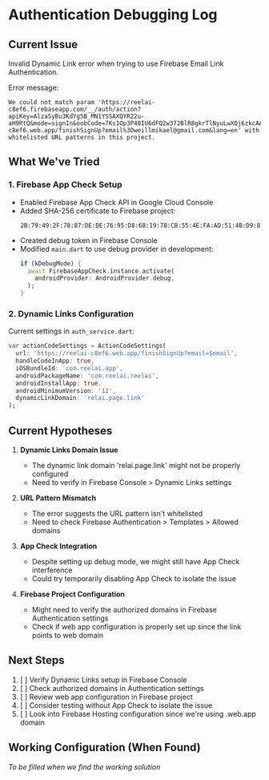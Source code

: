 # Authentication Debugging Log

## Current Issue
Invalid Dynamic Link error when trying to use Firebase Email Link Authentication.

Error message:
```
We could not match param 'https://reelai-c8ef6.firebaseapp.com/__/auth/action?apiKey=AlzaSyBu3KdYg5B_MN1YSSAXQYR22u-aH9RtQ&mode=signIn&oobCode=7Ks1Op3P40IU6dFQ2w372BlR8gkrTlNyuLwXQj6zkcAAAGU0Ul5lA&continueUrl=https://reelai-c8ef6.web.app/finishSignUp?email%3Dweillmikael@gmail.com&lang=en' with whitelisted URL patterns in this project.
```

## What We've Tried

### 1. Firebase App Check Setup
- Enabled Firebase App Check API in Google Cloud Console
- Added SHA-256 certificate to Firebase project:
  ```
  2B:79:49:2F:78:87:DE:DE:76:95:D8:68:19:78:CB:55:4E:FA:AD:51:4B:D9:8E:0B:66:F5:4A:4D:4E:79:BC:F1
  ```
- Created debug token in Firebase Console
- Modified `main.dart` to use debug provider in development:
  ```dart
  if (kDebugMode) {
    await FirebaseAppCheck.instance.activate(
      androidProvider: AndroidProvider.debug,
    );
  }
  ```

### 2. Dynamic Links Configuration
Current settings in `auth_service.dart`:
```dart
var actionCodeSettings = ActionCodeSettings(
  url: 'https://reelai-c8ef6.web.app/finishSignUp?email=$email',
  handleCodeInApp: true,
  iOSBundleId: 'com.reelai.app',
  androidPackageName: 'com.reelai.reelai',
  androidInstallApp: true,
  androidMinimumVersion: '12',
  dynamicLinkDomain: 'relai.page.link'
);
```

## Current Hypotheses

1. **Dynamic Links Domain Issue**
   - The dynamic link domain 'relai.page.link' might not be properly configured
   - Need to verify in Firebase Console > Dynamic Links settings

2. **URL Pattern Mismatch**
   - The error suggests the URL pattern isn't whitelisted
   - Need to check Firebase Authentication > Templates > Allowed domains

3. **App Check Integration**
   - Despite setting up debug mode, we might still have App Check interference
   - Could try temporarily disabling App Check to isolate the issue

4. **Firebase Project Configuration**
   - Might need to verify the authorized domains in Firebase Authentication settings
   - Check if web app configuration is properly set up since the link points to web domain

## Next Steps

1. [ ] Verify Dynamic Links setup in Firebase Console
2. [ ] Check authorized domains in Authentication settings
3. [ ] Review web app configuration in Firebase project
4. [ ] Consider testing without App Check to isolate the issue
5. [ ] Look into Firebase Hosting configuration since we're using .web.app domain

## Working Configuration (When Found)
*To be filled when we find the working solution* 